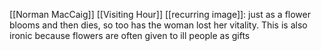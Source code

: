  [[Norman MacCaig]] [[Visiting Hour]]
  [[recurring image]]: just as a flower blooms and then dies, so too has the woman lost her vitality. This is also ironic because flowers are often given to ill people as gifts